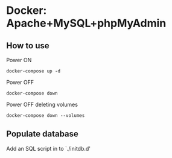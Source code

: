 # Docker: Apache+MySQL+phpMyAdmin

## How to use

Power ON

```
docker-compose up -d
```

Power OFF

```
docker-compose down
```

Power OFF deleting volumes

```
docker-compose down --volumes
```

## Populate database

Add an SQL script in to `./initdb.d'

